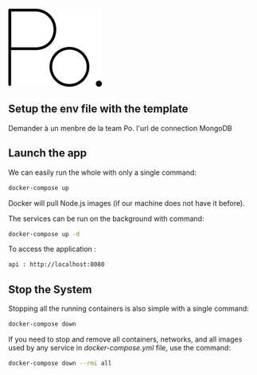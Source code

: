 ![alt text](https://github.com/Mat0108/PoSkin/blob/master/Front/public/images/logobig.png?raw=true)



## Setup the env file with the template
Demander à un menbre de la team Po. l'url de connection MongoDB
    
## Launch the app
We can easily run the whole with only a single command:

```bash
docker-compose up
```

Docker will pull Node.js images (if our machine does not have it before).

The services can be run on the background with command:
```bash
docker-compose up -d
```

To access the application :

```bash
api : http://localhost:8080
```


## Stop the System
Stopping all the running containers is also simple with a single command:
```bash
docker-compose down
```

If you need to stop and remove all containers, networks, and all images used by any service in <em>docker-compose.yml</em> file, use the command:
```bash
docker-compose down --rmi all
```


